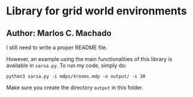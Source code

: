 # Library for grid world environments

## Author: Marlos C. Machado

I still need to write a proper README file.

However, an example using the main functionalities of this library is available in `sarsa.py`. To run my code, simply do:

`python3 sarsa.py -i mdps/4rooms.mdp -o output/ -s 30`

Make sure you create the directory `output` in this folder.